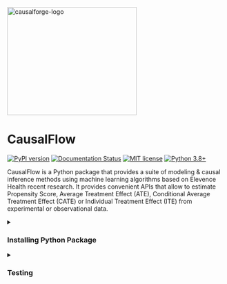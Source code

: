 <img alt="causalforge-logo" class="causalforge-logo"  height="250" width="300"  src="https://github.com/anthem-ai/causalflow/blob/main/logo.png">

# CausalFlow

[![PyPI version](https://badge.fury.io/py/causalforge.svg)](https://badge.fury.io/py/causalforge)
[![Documentation Status](https://readthedocs.org/projects/causalforge/badge/?version=latest)](https://causalforge.readthedocs.io/en/latest/?badge=latest)
[![MIT license](https://img.shields.io/badge/License-MIT-blue.svg)](https://lbesson.mit-license.org/)
[![Python 3.8+](https://img.shields.io/badge/python-3.8+-blue.svg)](https://www.python.org/downloads/release/python-380/)


CausalFlow is a Python package that provides a suite of modeling & causal inference methods using machine learning algorithms based on Elevence Health recent research. It provides convenient APIs that allow to estimate Propensity Score, Average Treatment Effect (ATE), Conditional Average Treatment Effect (CATE) or Individual Treatment Effect (ITE) 
from experimental or observational data.

<details>
  <summary> <H3>Installing Python Package</H3>  </summary>

We recommend to create a proper enviroment with tensorflow and pytorch 
installed. For example, for a local Mac enviroment without GPUs: 

```sh
conda env create -f env_mac.yml
conda activate causalflow
```

You can install it after cloning this repository, i.e.

```sh
git clone https://gitlab.com/gtesei/causalflow.git
cd causalflow
[sudo] pip install -e . [--trusted-host pypi.org --trusted-host files.pythonhosted.org]
```

or directly from the repository (development), i.e.

```sh
pip install --upgrade git+https://gitlab.com/gtesei/causalflow.git [--trusted-host pypi.org --trusted-host files.pythonhosted.org]
```

or directly from PyPI, i.e.

```sh
pip install causalflow
```

After installing you can import classes and methods, e.g.

```python
import causalflow
causalflow.__version__
'0.0.1'
```
</details>

<details>
  <summary> <H3>Testing</H3>  </summary>
  
```bash
cd tests
pytest --disable-warnings 
```

</details>


